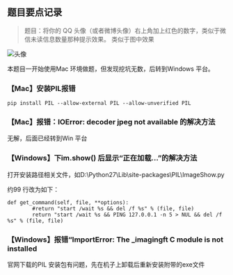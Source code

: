 ## 题目要点记录

> 题目：将你的 QQ 头像（或者微博头像）右上角加上红色的数字，类似于微信未读信息数量那种提示效果。 类似于图中效果

![头像](http://i.imgur.com/sg2dkuY.png?1)

本题目一开始使用Mac 环境做题，但发现挖坑无数，后转到Windows 平台。

### 【Mac】安装PIL报错

	pip install PIL --allow-external PIL --allow-unverified PIL

### 【Mac】报错：IOError: decoder jpeg not available 的解决方法

无解，后面已经转到Win 平台

### 【Windows】下im.show() 后显示“正在加载...”的解决方法

打开安装路径相关文件，如D:\Python27\Lib\site-packages\PIL\ImageShow.py

约99 行改为如下：

	def get_command(self, file, **options):
            #return "start /wait %s && del /f %s" % (file, file)
            return "start /wait %s && PING 127.0.0.1 -n 5 > NUL && del /f %s" % (file, file)


### 【Windows】报错“ImportError: The _imagingft C module is not installed

官网下载的PIL 安装包有问题，先在机子上卸载后重新安装附带的exe文件